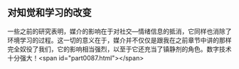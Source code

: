 ## 对知觉和学习的改变

一些之前的研究表明，媒介的影响在于对社交—情绪信息的抵消，它同样也消除了环境学习的过程。这一切的意义在于，媒介并不仅仅是跟我在之前章节中讲的那样完全奴役了我们，它的影响相当强烈，以至于它还充当了镇静剂的角色。数字技术十分强大！&lt;span id="part0087.html"&gt;&lt;/span&gt;